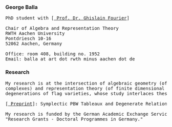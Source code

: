 ### George Balla
<pre>
PhD student with [<a href ="https://www.art.rwth-aachen.de/cms/MATHB/Der-Lehrstuhl/Team/Professorinnen-und-Professoren/~rnko/Fourier/lidx/1/"> Prof. Dr. Ghislain Fourier</a>]

Chair of Algebra and Representation Theory
RWTH Aachen University
Pontdriesch 10-16
52062 Aachen, Germany

Office: room 408, building no. 1952
Email: balla at art dot rwth minus aachen dot de
</pre>


### Research
<pre>
My research is at the intersection of algebraic geometry (of flag varieties), combinatorics (of tableaux and polyhedral 
complexes) and representation theory (of finite dimensional Lie algebras). Currently, my main interests are in
degenerations of flag varieties, whose study interlaces these topics and leads naturally to tropical and toric geometry.

[<a href ="https://arxiv.org/abs/2007.06362"> Preprint</a>]: Symplectic PBW Tableaux and Degenerate Relations, July 2020.

My research is funded by the German Academic Exchange Service (DAAD) under the grant: 
"Research Grants - Doctoral Programmes in Germany."
</pre>
